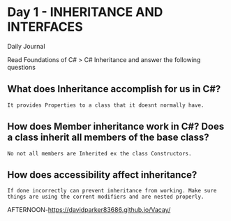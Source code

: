 # Day 1 - INHERITANCE AND INTERFACES

Daily Journal

Read Foundations of C# > C# Inheritance and answer the following questions

## What does Inheritance accomplish for us in C#?
```
It provides Properties to a class that it doesnt normally have.
```

## How does Member inheritance work in C#? Does a class inherit all members of the base class?
```
No not all members are Inherited ex the class Constructors.
```

## How does accessibility affect inheritance?
```
If done incorrectly can prevent inheritance from working. Make sure things are using the corrent modifiers and are nested properly. 
```

AFTERNOON-https://davidparker83686.github.io/Vacay/